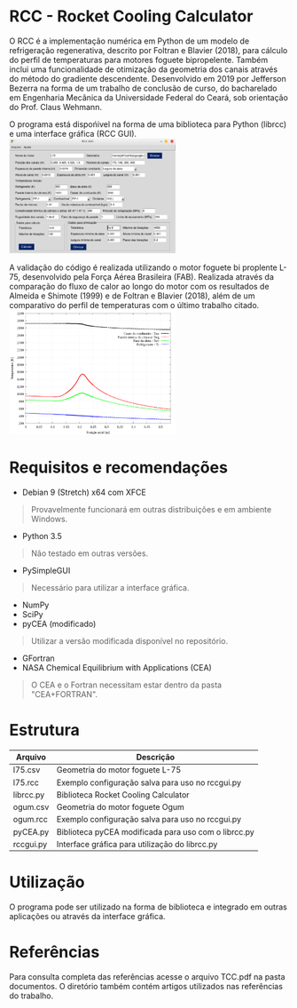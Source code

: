 # RCC - Rocket Cooling Calculator

O RCC é a implementação numérica em Python de um modelo de refrigeração regenerativa, descrito por Foltran e Blavier (2018), para cálculo do perfil de temperaturas para motores foguete bipropelente. Também inclui uma funcionalidade de otimização da geometria dos canais através do método do gradiente descendente.
Desenvolvido em 2019 por Jefferson Bezerra na forma de um trabalho de conclusão de curso, do bacharelado em Engenharia Mecânica da Universidade Federal do Ceará, sob orientação do Prof. Claus Wehmann.

O programa está dispońivel na forma de uma biblioteca para Python (librcc) e uma interface gráfica (RCC GUI).
<img src="/figures/fig1.png" width="300"/>

A validação do código é realizada utilizando o motor foguete bi proplente L-75, desenvolvido pela Força Aérea Brasileira (FAB). Realizada através da comparação do fluxo de calor ao longo do motor com os resultados de Almeida e Shimote (1999) e de Foltran e Blavier (2018), além de um comparativo do perfil de temperaturas com o último trabalho citado.
<img src="/figures/fig2.png" width="300"/>

# Requisitos e recomendações
- Debian 9 (Stretch) x64 com XFCE
> Provavelmente funcionará em outras distribuições e em ambiente Windows.
- Python 3.5
> Não testado em outras versões.
- PySimpleGUI
> Necessário para utilizar a interface gráfica.
- NumPy
- SciPy
- pyCEA (modificado)
> Utilizar a versão modificada disponível no repositório.
- GFortran
- NASA Chemical Equilibrium with Applications (CEA)
> O CEA e o Fortran necessitam estar dentro da pasta "CEA+FORTRAN".

# Estrutura

|Arquivo       |Descrição                         |
|--------------|----------------------------------------------------|
|l75.csv       |Geometria do motor foguete L-75                     |
|l75.rcc       |Exemplo configuração salva para uso no rccgui.py    |
|librcc.py     |Biblioteca Rocket Cooling Calculator                |
|ogum.csv      |Geometria do motor foguete Ogum                     |
|ogum.rcc      |Exemplo configuração salva para uso no rccgui.py    |
|pyCEA.py      |Biblioteca pyCEA modificada para uso com o librcc.py|
|rccgui.py     |Interface gráfica para utilização do librcc.py      |

# Utilização

O programa pode ser utilizado na forma de biblioteca e integrado em outras aplicações ou através da interface gráfica.

# Referências

Para consulta completa das referências acesse o arquivo TCC.pdf na pasta documentos. O diretório também contém artigos utilizados nas referências do trabalho.